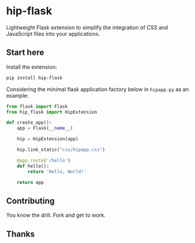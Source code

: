 # hip-flask

Lightweight Flask extension to simplify the integration of CSS and JavaScript files
into your applications.

## Start here 

Install the extension:

```sh
pip install hip-flask
```

Considering the minimal flask application factory below in `hipapp.py` as an example:

```python
from flask import Flask
from hip_flask import HipExtension

def create_app():
    app = Flask(__name__)

    hip = HipExtension(app)

    hip.link_static("css/hipapp.css")

    @app.route('/hello')
    def hello():
        return 'Hello, World!'

    return app
```

## Contributing

You know the drill. Fork and get to work.

## Thanks
